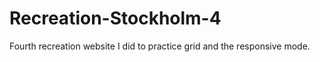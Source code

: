 # Recreation-Stockholm-4
 Fourth recreation website I did to practice grid and the responsive mode.
